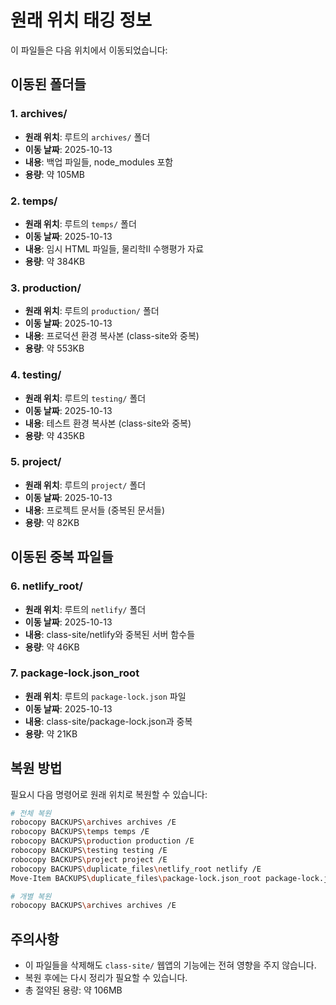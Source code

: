 # 원래 위치 태깅 정보

이 파일들은 다음 위치에서 이동되었습니다:

## 이동된 폴더들

### 1. archives/ 
- **원래 위치**: 루트의 `archives/` 폴더
- **이동 날짜**: 2025-10-13
- **내용**: 백업 파일들, node_modules 포함
- **용량**: 약 105MB

### 2. temps/
- **원래 위치**: 루트의 `temps/` 폴더  
- **이동 날짜**: 2025-10-13
- **내용**: 임시 HTML 파일들, 물리학II 수행평가 자료
- **용량**: 약 384KB

### 3. production/
- **원래 위치**: 루트의 `production/` 폴더
- **이동 날짜**: 2025-10-13
- **내용**: 프로덕션 환경 복사본 (class-site와 중복)
- **용량**: 약 553KB

### 4. testing/
- **원래 위치**: 루트의 `testing/` 폴더
- **이동 날짜**: 2025-10-13
- **내용**: 테스트 환경 복사본 (class-site와 중복)
- **용량**: 약 435KB

### 5. project/
- **원래 위치**: 루트의 `project/` 폴더
- **이동 날짜**: 2025-10-13
- **내용**: 프로젝트 문서들 (중복된 문서들)
- **용량**: 약 82KB

## 이동된 중복 파일들

### 6. netlify_root/
- **원래 위치**: 루트의 `netlify/` 폴더
- **이동 날짜**: 2025-10-13
- **내용**: class-site/netlify와 중복된 서버 함수들
- **용량**: 약 46KB

### 7. package-lock.json_root
- **원래 위치**: 루트의 `package-lock.json` 파일
- **이동 날짜**: 2025-10-13
- **내용**: class-site/package-lock.json과 중복
- **용량**: 약 21KB

## 복원 방법

필요시 다음 명령어로 원래 위치로 복원할 수 있습니다:

```bash
# 전체 복원
robocopy BACKUPS\archives archives /E
robocopy BACKUPS\temps temps /E
robocopy BACKUPS\production production /E
robocopy BACKUPS\testing testing /E
robocopy BACKUPS\project project /E
robocopy BACKUPS\duplicate_files\netlify_root netlify /E
Move-Item BACKUPS\duplicate_files\package-lock.json_root package-lock.json

# 개별 복원
robocopy BACKUPS\archives archives /E
```

## 주의사항

- 이 파일들을 삭제해도 `class-site/` 웹앱의 기능에는 전혀 영향을 주지 않습니다.
- 복원 후에는 다시 정리가 필요할 수 있습니다.
- 총 절약된 용량: 약 106MB
